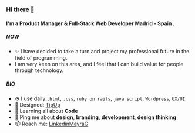 ### Hi there 👋

#### I'm a  Product Manager & Full-Stack Web Developer Madrid - Spain .

##### NOW

- ✨  I have decided to take a turn and project my professional future in the field of programming. 
- I am very keen on this area, and I feel that I can build value for people through technology.

##### BIO

- ⚙️ I use daily:`.html`, `.css`, `ruby on rails`, `java script`, `Wordpress`, `UX/UI`
- 💅 Designed: [TipUp](https://tipup.es/)
- 🌱 Learning all about **Code**
- 💬 Ping me about **design**, **branding**, **development**, **design thinking**
- 📫 Reach me: [LinkedinMayraG](https://www.linkedin.com/in/mayra-gutierrez-lopez/)
